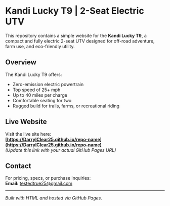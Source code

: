 # Kandi Lucky T9 | 2-Seat Electric UTV

This repository contains a simple website for the **Kandi Lucky T9**, a compact and fully electric 2-seat UTV designed for off-road adventure, farm use, and eco-friendly utility.

## Overview

The Kandi Lucky T9 offers:
- Zero-emission electric powertrain
- Top speed of 25+ mph
- Up to 40 miles per charge
- Comfortable seating for two
- Rugged build for trails, farms, or recreational riding

## Live Website

Visit the live site here:  
**[https://DarrylClear25.github.io/repo-name](https://DarrylClear25.github.io/repo-name)**  
*(Update this link with your actual GitHub Pages URL)*

## Contact

For pricing, specs, or purchase inquiries:  
**Email:** testedtrue25@gmail.com 


---

*Built with HTML and hosted via GitHub Pages.*
